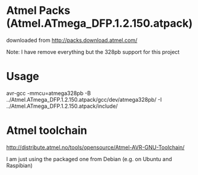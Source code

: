 # Atmel Packs (Atmel.ATmega_DFP.1.2.150.atpack)

downloaded from http://packs.download.atmel.com/

Note: I have remove everything but the 328pb support for this project

# Usage

avr-gcc -mmcu=atmega328pb -B ../Atmel.ATmega_DFP.1.2.150.atpack/gcc/dev/atmega328pb/ -I ../Atmel.ATmega_DFP.1.2.150.atpack/include/

# Atmel toolchain

http://distribute.atmel.no/tools/opensource/Atmel-AVR-GNU-Toolchain/

I am just using the packaged one from Debian (e.g. on Ubuntu and Raspibian)

